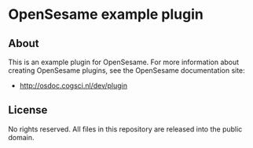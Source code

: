 # OpenSesame example plugin

## About

This is an example plugin for OpenSesame. For more information about creating OpenSesame plugins, see the OpenSesame documentation site:

- http://osdoc.cogsci.nl/dev/plugin

## License

No rights reserved. All files in this repository are released into the public domain.
